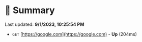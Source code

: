 # 📖 Summary
Last updated: **9/1/2023, 10:25:54 PM**

- `GET` [https://google.com](https://google.com) - **Up** (204ms)
